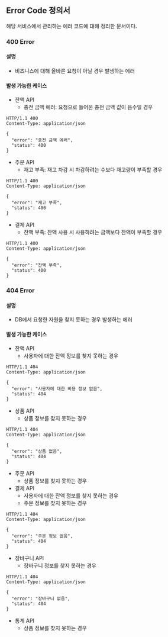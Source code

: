 ## Error Code 정의서
해당 서비스에서 관리하는 에러 코드에 대해 정리한 문서이다.

### 400 Error
#### 설명
* 비즈니스에 대해 올바른 요청이 아닐 경우 발생하는 에러

#### 발생 가능한 케이스
* 잔액 API
  * 충전 금액 에러: 요청으로 들어온 충전 금액 값이 음수일 경우
```
HTTP/1.1 400
Content-Type: application/json

{
  "error": "충전 금액 에러",
  "status": 400
}
```

* 주문 API
  * 재고 부족: 재고 차감 시 차감하려는 수보다 재고량이 부족할 경우
```
HTTP/1.1 400
Content-Type: application/json

{
  "error": "재고 부족",
  "status": 400
}
```


* 결제 API
  * 잔액 부족: 잔액 사용 시 사용하려는 금액보다 잔액이 부족할 경우
```
HTTP/1.1 400
Content-Type: application/json

{
  "error": "잔액 부족",
  "status": 400
}
```

### 404 Error
#### 설명
* DB에서 요청한 자원을 찾지 못하는 경우 발생하는 에러

#### 발생 가능한 케이스
* 잔액 API
  * 사용자에 대한 잔액 정보를 찾지 못하는 경우
```
HTTP/1.1 404
Content-Type: application/json

{
  "error": "사용자에 대한 비용 정보 없음",
  "status": 404
}
```

* 상품 API
  * 상품 정보를 찾지 못하는 경우
```
HTTP/1.1 404
Content-Type: application/json

{
  "error": "상품 없음",
  "status": 404
}
```

* 주문 API
  * 상품 정보를 찾지 못하는 경우
* 결제 API
  * 사용자에 대한 잔액 정보를 찾지 못하는 경우
  * 주문 정보를 찾지 못하는 경우
```
HTTP/1.1 404
Content-Type: application/json

{
  "error": "주문 정보 없음",
  "status": 404
}
```

* 장바구니 API
  * 장바구니 정보를 찾지 못하는 경우
```
HTTP/1.1 404
Content-Type: application/json

{
  "error": "장바구니 없음",
  "status": 404
}
```

* 통계 API
  * 상품 정보를 찾지 못하는 경우
